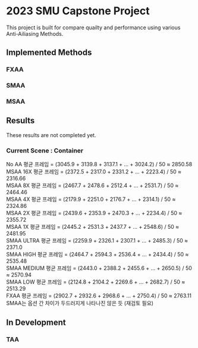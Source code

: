 # 2023 SMU Capstone Project
This project is built for compare quailty and performance using various Anti-Ailiasing Methods.

## Implemented Methods
### FXAA
### SMAA
### MSAA

## Results
These results are not completed yet.
### Current Scene : Container 
No AA
평균 프레임 = (3045.9 + 3139.8 + 3137.1 + ... + 3024.2) / 50 ≈ 2850.58
<br>
MSAA 16X 
평균 프레임 = (2372.5 + 2317.0 + 2331.2 + ... + 2223.4) / 50 ≈ 2316.66
<br>
MSAA 8X
평균 프레임 = (2467.7 + 2478.6 + 2512.4 + ... + 2531.7) / 50 ≈ 2464.46
<br>
MSAA 4X 
평균 프레임 = (2179.9 + 2251.0 + 2176.7 + ... + 2314.1) / 50 ≈ 2324.86
<br>
MSAA 2X 
평균 프레임 = (2439.6 + 2353.9 + 2470.3 + ... + 2234.4) / 50 ≈ 2355.72
<br>
MSAA 1X 
평균 프레임 = (2445.2 + 2531.3 + 2437.7 + ... + 2548.6) / 50 ≈ 2481.95
<br>
SMAA ULTRA
평균 프레임 = (2259.9 + 2326.1 + 2307.1 + ... + 2485.3) / 50 ≈ 2371.0
<br>
SMAA HIGH 
평균 프레임 = (2464.7 + 2594.3 + 2536.4 + ... + 2434.4) / 50 ≈ 2535.48
<br>
SMAA MEDIUM
평균 프레임 = (2443.0 + 2388.2 + 2455.6 + ... + 2650.5) / 50 ≈ 2570.94
<br>
SMAA LOW 
평균 프레임 = (2124.8 + 2104.2 + 2269.6 + ... + 2682.7) / 50 ≈ 2513.29
<br>
FXAA
평균 프레임 = (2902.7 + 2932.6 + 2968.6 + ... + 2750.4) / 50 ≈ 2763.11
<br>
SMAA는 옵션 간 차이가 두드러지게 나타나진 않은 듯 (재검토 필요)
## In Development
### TAA
